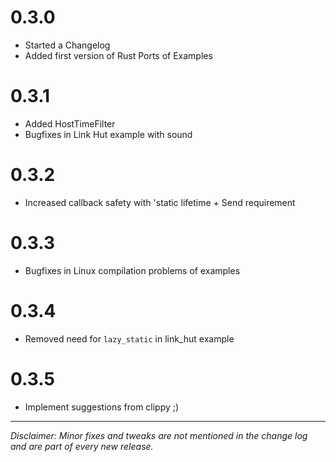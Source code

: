 # 0.3.0

- Started a Changelog
- Added first version of Rust Ports of Examples

# 0.3.1

- Added HostTimeFilter
- Bugfixes in Link Hut example with sound

# 0.3.2

- Increased callback safety with 'static lifetime + Send requirement

# 0.3.3

- Bugfixes in Linux compilation problems of examples

# 0.3.4

- Removed need for `lazy_static` in link_hut example

# 0.3.5

- Implement suggestions from clippy ;)

---

_Disclaimer: Minor fixes and tweaks are not mentioned in the change log and are part of every new release._
